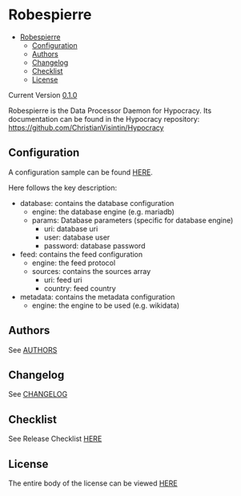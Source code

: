 # Robespierre

- [Robespierre](#robespierre)
  - [Configuration](#configuration)
  - [Authors](#authors)
  - [Changelog](#changelog)
  - [Checklist](#checklist)
  - [License](#license)

Current Version [0.1.0](CHANGELOG.md#010)

Robespierre is the Data Processor Daemon for Hypocracy.
Its documentation can be found in the Hypocracy repository: <https://github.com/ChristianVisintin/Hypocracy>

## Configuration

A configuration sample can be found [HERE](./config/default.json).

Here follows the key description:

- database: contains the database configuration
  - engine: the database engine (e.g. mariadb)
  - params: Database parameters (specific for database engine)
    - uri: database uri
    - user: database user
    - password: database password
- feed: contains the feed configuration
  - engine: the feed protocol
  - sources: contains the sources array
    - uri: feed uri
    - country: feed country
- metadata: contains the metadata configuration
  - engine: the engine to be used (e.g. wikidata)

## Authors

See [AUTHORS](AUTHORS.md)

## Changelog

See [CHANGELOG](CHANGELOG.md)

## Checklist

See Release Checklist [HERE](CHECKLIST.md)

## License

The entire body of the license can be viewed [HERE](LICENSE.txt)
